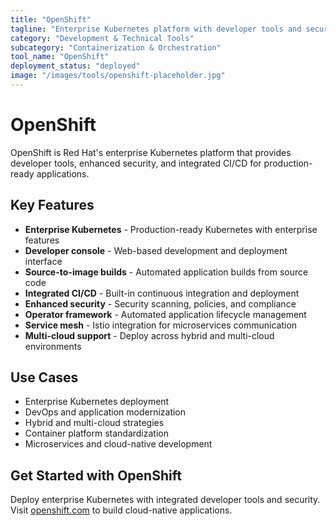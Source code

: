 ```yaml
---
title: "OpenShift"
tagline: "Enterprise Kubernetes platform with developer tools and security"
category: "Development & Technical Tools"
subcategory: "Containerization & Orchestration"
tool_name: "OpenShift"
deployment_status: "deployed"
image: "/images/tools/openshift-placeholder.jpg"
---
```


# OpenShift

OpenShift is Red Hat's enterprise Kubernetes platform that provides developer tools, enhanced security, and integrated CI/CD for production-ready applications.

## Key Features

- **Enterprise Kubernetes** - Production-ready Kubernetes with enterprise features
- **Developer console** - Web-based development and deployment interface
- **Source-to-image builds** - Automated application builds from source code
- **Integrated CI/CD** - Built-in continuous integration and deployment
- **Enhanced security** - Security scanning, policies, and compliance
- **Operator framework** - Automated application lifecycle management
- **Service mesh** - Istio integration for microservices communication
- **Multi-cloud support** - Deploy across hybrid and multi-cloud environments

## Use Cases

- Enterprise Kubernetes deployment
- DevOps and application modernization
- Hybrid and multi-cloud strategies
- Container platform standardization
- Microservices and cloud-native development

## Get Started with OpenShift

Deploy enterprise Kubernetes with integrated developer tools and security. Visit [openshift.com](https://openshift.com) to build cloud-native applications.